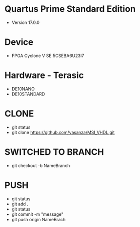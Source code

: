 # Quartus Prime Standard Edition
- Version 17.0.0

# Device
- FPGA Cyclone V SE 5CSEBA6U23I7

# Hardware - Terasic
- DE10NANO
- DE10STANDARD

# CLONE
- git status
- git clone https://github.com/vasanza/MSI_VHDL.git

# SWITCHED TO BRANCH
- git checkout -b NameBranch

# PUSH
- git status
- git add .
- git status
- git commit -m "message"
- git push origin NameBrach
